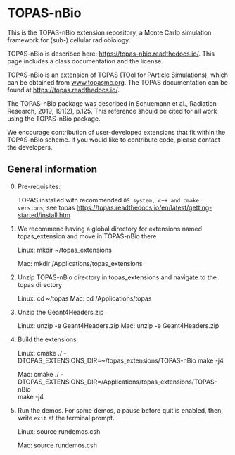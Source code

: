 # TOPAS-nBio
This is the TOPAS-nBio extension repository, a Monte Carlo simulation framework for (sub-) cellular radiobiology.

TOPAS-nBio is described here: https://topas-nbio.readthedocs.io/. 
This page includes a class documentation and the license.

TOPAS-nBio is an extension of TOPAS (TOol for PArticle Simulations), which can be obtained from www.topasmc.org. The TOPAS documentation can be found at https://topas.readthedocs.io/. 

The TOPAS-nBio package was described in Schuemann et al., Radiation Research, 2019, 191(2), p.125. This reference should be cited for all work using the TOPAS-nBio package.

We encourage contribution of user-developed extensions that fit within the TOPAS-nBio scheme. If you would like to contribute code, please contact the developers.


## General information

0) Pre-requisites:

   TOPAS installed with recommended `OS system, c++ and cmake versions`, see 
   topas https://topas.readthedocs.io/en/latest/getting-started/install.htm

1) We recommend having a global directory for extensions named topas_extension and move in TOPAS-nBio there 

   Linux:
        mkdir ~/topas_extensions

   Mac: 
        mkdir /Applications/topas_extensions

2) Unzip TOPAS-nBio directory in topas_extensions and navigate to the topas directory

   Linux:
        cd ~/topas
   Mac:
        cd /Applications/topas

3) Unzip the Geant4Headers.zip

   Linux:
        unzip -e Geant4Headers.zip
   Mac:
        unzip -e Geant4Headers.zip
        
4) Build the extensions

   Linux:
        cmake ./ -DTOPAS_EXTENSIONS_DIR=~/topas_extensions/TOPAS-nBio 
        make -j4
        
   Mac:
        cmake ./ -DTOPAS_EXTENSIONS_DIR=/Applications/topas_extensions/TOPAS-nBio    
        make -j4
 
5) Run the demos. For some demos, a pause before quit is enabled, then, write `exit` at the terminal prompt.

   Linux:
        source rundemos.csh

   Mac:
        source rundemos.csh

